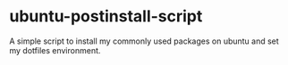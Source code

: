 ubuntu-postinstall-script
=========================

A simple script to install my commonly used packages on ubuntu and set my
dotfiles environment.
